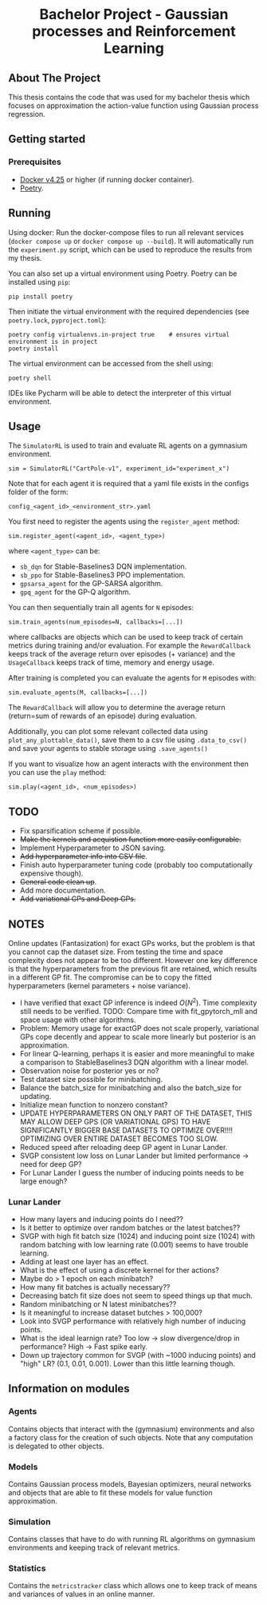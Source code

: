 <br />
<p align="center">
  <h1 align="center">Bachelor Project - Gaussian processes and Reinforcement Learning</h1>

  <p align="center">
  </p>
</p>

## About The Project
This thesis contains the code that was used for my bachelor thesis which focuses on approximation the action-value function using Gaussian process regression.


## Getting started

### Prerequisites
- [Docker v4.25](https://www.docker.com/get-started) or higher (if running docker container).
- [Poetry](https://python-poetry.org/).
## Running
Using docker: Run the docker-compose files to run all relevant services (`docker compose up` or `docker compose up --build`).
It will automatically run the `experiment.py` script, which can be used to reproduce the results from my thesis.

You can also set up a virtual environment using Poetry. Poetry can  be installed using `pip`:
```
pip install poetry
```
Then initiate the virtual environment with the required dependencies (see `poetry.lock`, `pyproject.toml`):
```
poetry config virtualenvs.in-project true    # ensures virtual environment is in project
poetry install
```
The virtual environment can be accessed from the shell using:
```
poetry shell
```
IDEs like Pycharm will be able to detect the interpreter of this virtual environment.

## Usage

The `SimulatorRL` is used to train and evaluate RL agents on a gymnasium environment.
```
sim = SimulatorRL("CartPole-v1", experiment_id="experiment_x")
```

Note that for each agent it is required that a yaml file exists in the configs folder of the form:
```
config_<agent_id>_<environment_str>.yaml
```

You first need to register the agents using the `register_agent` method:
``````
sim.register_agent(<agent_id>, <agent_type>)
``````
where `<agent_type>` can be:
* `sb_dqn` for Stable-Baselines3 DQN implementation.
* `sb_ppo` for Stable-Baselines3 PPO implementation.
* `gpsarsa_agent` for the GP-SARSA algorithm.
* `gpq_agent` for the GP-Q algorithm.

You can then sequentially train all agents for `N` episodes:
```
sim.train_agents(num_episodes=N, callbacks=[...])
```
where callbacks are objects which can be used to keep track of certain metrics during training and/or evaluation. For example the `RewardCallback` keeps track of the average return over episodes (+ variance) and the `UsageCallback` keeps track of time, memory and energy usage.

After training is completed you can evaluate the agents for `M` episodes with:
```
sim.evaluate_agents(M, callbacks=[...])
```
The `RewardCallback` will allow you to determine the average return (return=sum of rewards of an episode) during evaluation.

Additionally, you can plot some relevant collected data using `plot_any_plottable_data()`, save them to a csv file using `.data_to_csv()` and save your agents to stable storage using `.save_agents()`

If you want to visualize how an agent interacts with the environment then you can use the `play` method:
```
sim.play(<agent_id>, <num_episodes>)
```
## TODO
* Fix sparsification scheme if possible.
* ~~Make the kernels and acquistion function more easily configurable.~~
* Implement Hyperparameter to JSON saving.
* ~~Add hyperparameter info into CSV file~~.
* Finish auto hyperparameter tuning code (probably too computationally expensive though).
* ~~General code clean up~~.
* Add more documentation.
* ~~Add variational GPs and Deep GPs.~~

## NOTES
Online updates (Fantasization) for exact GPs works, but the problem is that you cannot cap the dataset size. From testing the time and space complexity does not appear to be too different. However one key difference is that the hyperparameters from the previous fit are retained, which results in a different GP fit. The compromise can be to copy the fitted hyperparameters (kernel parameters + noise variance).
* I have verified that exact GP inference is indeed $O(N^2)$. Time complexity still needs to be verified. TODO: Compare time with fit_gpytorch_mll and space usage with other algorithms.
* Problem: Memory usage for exactGP does not scale properly, variational GPs cope decently and appear to scale more linearly but posterior is an approximation.
* For linear Q-learning, perhaps it is easier and more meaningful to make a comparison to StableBaselines3 DQN algorithm with a linear model.
* Observation noise for posterior yes or no?
* Test dataset size possible for minibatching.
* Balance the batch_size for minibatching and also the batch_size for updating.
* Initialize mean function to nonzero constant?
* UPDATE HYPERPARAMETERS ON ONLY PART OF THE DATASET, THIS MAY ALLOW DEEP GPS (OR VARIATIONAL GPS) TO HAVE SIGNIFICANTLY BIGGER BASE DATASETS TO OPTIMIZE OVER!!!! OPTIMIZING OVER ENTIRE DATASET BECOMES TOO SLOW.
* Reduced speed after reloading deep GP agent in Lunar Lander.
* SVGP consistent low loss on Lunar Lander but limited performance -> need for deep GP?
* For Lunar Lander I guess the number of inducing points needs to be large enough?
### Lunar Lander
* How many layers and inducing points do I need?? 
* Is it better to optimize over random batches or the latest batches??
* SVGP with high fit batch size (1024) and inducing point size (1024) with random batching with low learning rate (0.001) seems to have trouble learning.
* Adding at least one layer has an effect.
* What is the effect of using a discrete kernel for ther actions?
* Maybe do > 1 epoch on each minibatch?
* How many fit batches is actually necessary??
* Decreasing batch fit size does not seem to speed things up that much.
* Random minibatching or N latest minibatches??
* Is it meaningful to increase dataset butches > 100,000?
* Look into SVGP performance with relatively high number of inducing points.
* What is the ideal learnign rate? Too low -> slow divergence/drop in performance? High -> Fast spike early.
* Down up trajectory common for SVGP (with ~1000 inducing points) and "high" LR? (0.1, 0.01, 0.001). Lower than this little learning though.
## Information on modules

### Agents
Contains objects that interact with the (gymnasium) environments and also a factory class for the creation of such objects. Note that any computation is delegated to other objects.

### Models
Contains Gaussian process models, Bayesian optimizers, neural networks and objects that are able to fit these models for
value function approximation.

### Simulation
Contains classes that have to do with running RL algorithms on gymnasium environments and keeping track of relevant metrics.

### Statistics
Contains the `metricstracker` class which allows one to keep track of means and variances of values in an online manner.